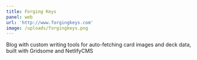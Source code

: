```yaml
---
title: Forging Keys
panel: web
url: 'http://www.forgingkeys.com'
image: /uploads/forgingkeys.png
---
```

Blog with custom writing tools for auto-fetching card images and deck data, built with Gridsome and NetlifyCMS
